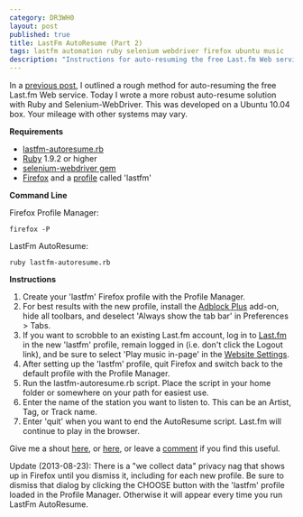 ```yaml
---
category: DR3WH0
layout: post
published: true
title: LastFm AutoResume (Part 2)
tags: lastfm automation ruby selenium webdriver firefox ubuntu music
description: "Instructions for auto-resuming the free Last.fm Web service with Ruby and Firefox."
---
```


In a [previous post](http://dr3wh0.github.io/dr3wh0/2013/07/21/LastFm-AutoResume/), I outlined a rough method for auto-resuming the free Last.fm Web service. Today I wrote a more robust auto-resume solution with Ruby and Selenium-WebDriver. This was developed on a Ubuntu 10.04 box. Your mileage with other systems may vary.

**Requirements**

* [lastfm-autoresume.rb](https://gist.github.com/DR3WH0/6259121#file-lastfm-autoresume-rb)
* [Ruby](http://www.ruby-lang.org/en/) 1.9.2 or higher
* [selenium-webdriver gem](http://rubygems.org/gems/selenium-webdriver)
* [Firefox](http://www.mozilla.org/en-US/firefox/new/) and a [profile](https://support.mozilla.org/en-US/kb/profiles-where-firefox-stores-user-data) called 'lastfm'

**Command Line**

Firefox Profile Manager:

	firefox -P
    
LastFm AutoResume:

	ruby lastfm-autoresume.rb

**Instructions**

1. Create your 'lastfm' Firefox profile with the Profile Manager.
2. For best results with the new profile, install the [Adblock Plus](https://adblockplus.org/en/firefox) add-on, hide all toolbars, and deselect 'Always show the tab bar' in Preferences > Tabs.
3. If you want to scrobble to an existing Last.fm account, log in to [Last.fm](https://www.last.fm/login) in the new 'lastfm' profile, remain logged in (i.e. don't click the Logout link), and be sure to select 'Play music in-page' in the [Website Settings](http://www.last.fm/settings/website).
4. After setting up the 'lastfm' profile, quit Firefox and switch back to the default profile with the Profile Manager.
5. Run the lastfm-autoresume.rb script. Place the script in your home folder or somewhere on your path for easiest use.
6. Enter the name of the station you want to listen to. This can be an Artist, Tag, or Track name.
7. Enter 'quit' when you want to end the AutoResume script. Last.fm will continue to play in the browser.

Give me a shout [here](http://www.last.fm/user/DR3WH0), or [here](https://gist.github.com/DR3WH0/6259121#file-lastfm-autoresume-rb), or leave a [comment](http://dr3wh0.github.io/guestbook.html) if you find this useful.

Update (2013-08-23): There is a "we collect data" privacy nag that shows up in Firefox until you dismiss it, including for each new profile. Be sure to dismiss that dialog by clicking the CHOOSE button with the 'lastfm' profile loaded in the Profile Manager. Otherwise it will appear every time you run LastFm AutoResume.